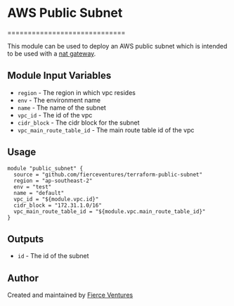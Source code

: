 # AWS Public Subnet
=============================

This module can be used to deploy an AWS public subnet which is intended to be used with a [nat gateway](https://github.com/fierceventures/terraform-nat-gateway).

Module Input Variables
----------------------

- `region` - The region in which vpc resides
- `env` - The environment name
- `name` - The name of the subnet
- `vpc_id` - The id of the vpc
- `cidr_block` - The cidr block for the subnet
- `vpc_main_route_table_id` - The main route table id of the vpc

Usage 
-----

```hcl
module "public_subnet" {
  source = "github.com/fierceventures/terraform-public-subnet"
  region = "ap-southeast-2"
  env = "test"
  name = "default"
  vpc_id = "${module.vpc.id}"
  cidr_block = "172.31.1.0/16"
  vpc_main_route_table_id = "${module.vpc.main_route_table_id}"
}
```

Outputs
-------
- `id` - The id of the subnet

Author
------
Created and maintained by [Fierce Ventures](https://github.com/fierceventures/)
